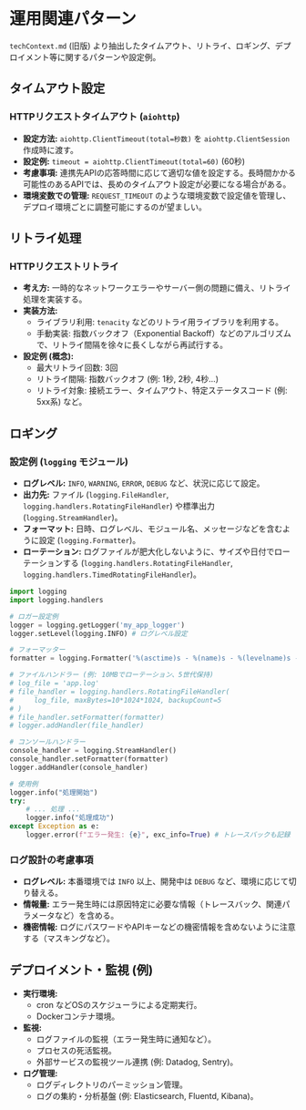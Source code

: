 # 運用関連パターン

`techContext.md` (旧版) より抽出したタイムアウト、リトライ、ロギング、デプロイメント等に関するパターンや設定例。

## タイムアウト設定

### HTTPリクエストタイムアウト (`aiohttp`)
*   **設定方法:** `aiohttp.ClientTimeout(total=秒数)` を `aiohttp.ClientSession` 作成時に渡す。
*   **設定例:** `timeout = aiohttp.ClientTimeout(total=60)` (60秒)
*   **考慮事項:** 連携先APIの応答時間に応じて適切な値を設定する。長時間かかる可能性のあるAPIでは、長めのタイムアウト設定が必要になる場合がある。
*   **環境変数での管理:** `REQUEST_TIMEOUT` のような環境変数で設定値を管理し、デプロイ環境ごとに調整可能にするのが望ましい。

## リトライ処理

### HTTPリクエストリトライ
*   **考え方:** 一時的なネットワークエラーやサーバー側の問題に備え、リトライ処理を実装する。
*   **実装方法:**
    *   ライブラリ利用: `tenacity` などのリトライ用ライブラリを利用する。
    *   手動実装: 指数バックオフ（Exponential Backoff）などのアルゴリズムで、リトライ間隔を徐々に長くしながら再試行する。
*   **設定例 (概念):**
    *   最大リトライ回数: 3回
    *   リトライ間隔: 指数バックオフ (例: 1秒, 2秒, 4秒...)
    *   リトライ対象: 接続エラー、タイムアウト、特定ステータスコード (例: 5xx系) など。

## ロギング

### 設定例 (`logging` モジュール)
*   **ログレベル:** `INFO`, `WARNING`, `ERROR`, `DEBUG` など、状況に応じて設定。
*   **出力先:** ファイル (`logging.FileHandler`, `logging.handlers.RotatingFileHandler`) や標準出力 (`logging.StreamHandler`)。
*   **フォーマット:** 日時、ログレベル、モジュール名、メッセージなどを含むように設定 (`logging.Formatter`)。
*   **ローテーション:** ログファイルが肥大化しないように、サイズや日付でローテーションする (`logging.handlers.RotatingFileHandler`, `logging.handlers.TimedRotatingFileHandler`)。

```python
import logging
import logging.handlers

# ロガー設定例
logger = logging.getLogger('my_app_logger')
logger.setLevel(logging.INFO) # ログレベル設定

# フォーマッター
formatter = logging.Formatter('%(asctime)s - %(name)s - %(levelname)s - %(message)s')

# ファイルハンドラー (例: 10MBでローテーション、5世代保持)
# log_file = 'app.log'
# file_handler = logging.handlers.RotatingFileHandler(
#     log_file, maxBytes=10*1024*1024, backupCount=5
# )
# file_handler.setFormatter(formatter)
# logger.addHandler(file_handler)

# コンソールハンドラー
console_handler = logging.StreamHandler()
console_handler.setFormatter(formatter)
logger.addHandler(console_handler)

# 使用例
logger.info("処理開始")
try:
    # ... 処理 ...
    logger.info("処理成功")
except Exception as e:
    logger.error(f"エラー発生: {e}", exc_info=True) # トレースバックも記録
```

### ログ設計の考慮事項
*   **ログレベル:** 本番環境では `INFO` 以上、開発中は `DEBUG` など、環境に応じて切り替える。
*   **情報量:** エラー発生時には原因特定に必要な情報（トレースバック、関連パラメータなど）を含める。
*   **機密情報:** ログにパスワードやAPIキーなどの機密情報を含めないように注意する（マスキングなど）。

## デプロイメント・監視 (例)

*   **実行環境:**
    *   cron などOSのスケジューラによる定期実行。
    *   Dockerコンテナ環境。
*   **監視:**
    *   ログファイルの監視（エラー発生時に通知など）。
    *   プロセスの死活監視。
    *   外部サービスの監視ツール連携 (例: Datadog, Sentry)。
*   **ログ管理:**
    *   ログディレクトリのパーミッション管理。
    *   ログの集約・分析基盤 (例: Elasticsearch, Fluentd, Kibana)。 